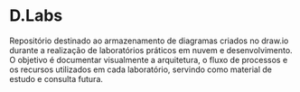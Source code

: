 # D.Labs
Repositório destinado ao armazenamento de diagramas criados no draw.io  durante a realização de laboratórios práticos em nuvem e desenvolvimento. O objetivo é documentar visualmente a arquitetura, o fluxo de processos e os recursos utilizados em cada laboratório, servindo como material de estudo e consulta futura.

